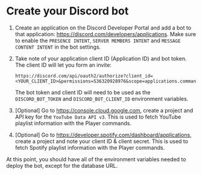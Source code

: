 # Create your Discord bot

1. Create an application on the Discord Developer Portal and add a bot to that application: https://discord.com/developers/applications. Make sure to enable the `PRESENCE INTENT`, `SERVER MEMBERS INTENT` and `MESSAGE CONTENT INTENT` in the bot settings.

1. Take note of your application client ID (Application ID) and bot token. The client ID will let you form an invite:
    ```
    https://discord.com/api/oauth2/authorize?client_id=<YOUR_CLIENT_ID>&permissions=536320928976&scope=applications.commands%20bot
    ```
    The bot token and client ID will need to be used as the `DISCORD_BOT_TOKEN` and `DISCORD_BOT_CLIENT_ID` environment variables.

1. [Optional] Go to https://console.cloud.google.com, create a project and API key for the `YouTube Data API v3`. This is used to fetch YouTube playlist information with the Player commands.

1. [Optional] Go to https://developer.spotify.com/dashboard/applications, create a project and note your client ID & client secret. This is used to fetch Spotify playlist information with the Player commands.

At this point, you should have all of the environment variables needed to deploy the bot, except for the database URL.
